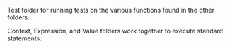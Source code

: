 Test folder for running tests on the various functions found in the other folders. 

Context, Expression, and Value folders work together to execute standard statements. 
